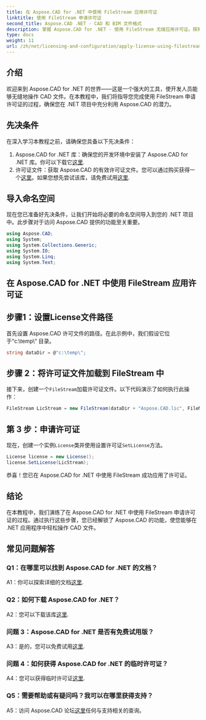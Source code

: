 ```yaml
---
title: 在 Aspose.CAD for .NET 中使用 FileStream 应用许可证
linktitle: 使用 FileStream 申请许可证
second_title: Aspose.CAD .NET - CAD 和 BIM 文件格式
description: 掌握 Aspose.CAD for .NET - 使用 FileStream 无缝应用许可证。探索分步指南并释放潜力。现在下载！
type: docs
weight: 11
url: /zh/net/licensing-and-configuration/apply-license-using-filestream/
---
```

## 介绍

欢迎来到 Aspose.CAD for .NET 的世界——这是一个强大的工具，使开发人员能够无缝地操作 CAD 文件。在本教程中，我们将指导您完成使用 FileStream 申请许可证的过程，确保您在 .NET 项目中充分利用 Aspose.CAD 的潜力。

## 先决条件

在深入学习本教程之前，请确保您具备以下先决条件：
1.  Aspose.CAD for .NET 库：确保您的开发环境中安装了 Aspose.CAD for .NET 库。你可以下载它[这里](https://releases.aspose.com/cad/net/).
2. 许可证文件：获取 Aspose.CAD 的有效许可证文件。您可以通过购买获得一个[这里](https://purchase.aspose.com/buy)。如果您想先尝试该库，请免费试用[这里](https://releases.aspose.com/).

## 导入命名空间

现在您已准备好先决条件，让我们开始将必要的命名空间导入到您的 .NET 项目中。此步骤对于访问 Aspose.CAD 提供的功能至关重要。
```csharp
using Aspose.CAD;
using System;
using System.Collections.Generic;
using System.IO;
using System.Linq;
using System.Text;
```

## 在 Aspose.CAD for .NET 中使用 FileStream 应用许可证

## 步骤1：设置License文件路径

首先设置 Aspose.CAD 许可文件的路径。在此示例中，我们假设它位于“c:\temp\“ 目录。
```csharp
string dataDir = @"c:\temp\";
```

## 步骤 2：将许可证文件加载到 FileStream 中

接下来，创建一个`FileStream`加载许可证文件。以下代码演示了如何执行此操作：
```csharp
FileStream LicStream = new FileStream(dataDir + "Aspose.CAD.lic", FileMode.Open);
```

## 第 3 步：申请许可证

现在，创建一个实例`License`类并使用设置许可证`SetLicense`方法。
```csharp
License license = new License();
license.SetLicense(LicStream);
```

恭喜！您已在 Aspose.CAD for .NET 中使用 FileStream 成功应用了许可证。

## 结论

在本教程中，我们演练了在 Aspose.CAD for .NET 中使用 FileStream 申请许可证的过程。通过执行这些步骤，您已经解锁了 Aspose.CAD 的功能，使您能够在 .NET 应用程序中轻松操作 CAD 文件。

## 常见问题解答

### Q1：在哪里可以找到 Aspose.CAD for .NET 的文档？

 A1：你可以探索详细的文档[这里](https://reference.aspose.com/cad/net/).

### Q2：如何下载 Aspose.CAD for .NET？

 A2：您可以下载该库[这里](https://releases.aspose.com/cad/net/).

### 问题 3：Aspose.CAD for .NET 是否有免费试用版？

 A3：是的，您可以免费试用[这里](https://releases.aspose.com/).

### 问题 4：如何获得 Aspose.CAD for .NET 的临时许可证？

 A4：您可以获得临时许可证[这里](https://purchase.aspose.com/temporary-license/).

### Q5：需要帮助或有疑问吗？我可以在哪里获得支持？

 A5：访问 Aspose.CAD 论坛[这里](https://forum.aspose.com/c/cad/19)任何与支持相关的查询。